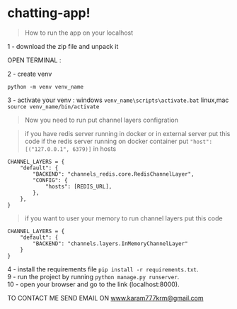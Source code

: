 # chatting-app!
> How to run the app on your localhost

1 - download the zip file and unpack it

OPEN TERMINAL :

2 - create venv
```
python -m venv venv_name
```
3 - activate your venv :
   windows ```venv_name\scripts\activate.bat```
   linux,mac ```source venv_name/bin/activate```

> Now you need to run put channel layers configration

> if you have redis server running in docker or in external server put this code
> if the redis server running on docker container put `"host":[("127.0.0.1", 6379)]` in hosts
```
CHANNEL_LAYERS = {
    "default": {
        "BACKEND": "channels_redis.core.RedisChannelLayer",
        "CONFIG": {
            "hosts": [REDIS_URL],
        },
    },
}
```
> if you want to user your memory to run  channel layers  put this code <br/>

```
CHANNEL_LAYERS = {
    "default": {
        "BACKEND": "channels.layers.InMemoryChannelLayer"
    }
}
```


4 - install the requirements file ```pip install -r requirements.txt```.<br />
9 - run the project by running ```python manage.py runserver```.<br />
10 - open your browser and go to the link (localhost:8000).<br />



TO CONTACT ME SEND EMAIL ON www.karam777krm@gmail.com